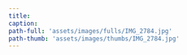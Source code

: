 ```yaml
---
title:
caption:
path-full: 'assets/images/fulls/IMG_2784.jpg'
path-thumb: 'assets/images/thumbs/IMG_2784.jpg'
---
```

